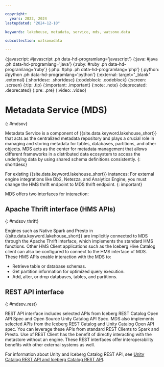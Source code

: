 ```yaml
---

copyright:
  years: 2022, 2024
lastupdated: "2024-12-10"

keywords: lakehouse, metadata, service, mds, watsonx.data

subcollection: watsonxdata

---
```


{:javascript: #javascript .ph data-hd-programlang='javascript'}
{:java: #java .ph data-hd-programlang='java'}
{:ruby: #ruby .ph data-hd-programlang='ruby'}
{:php: #php .ph data-hd-programlang='php'}
{:python: #python .ph data-hd-programlang='python'}
{:external: target="_blank" .external}
{:shortdesc: .shortdesc}
{:codeblock: .codeblock}
{:screen: .screen}
{:tip: .tip}
{:important: .important}
{:note: .note}
{:deprecated: .deprecated}
{:pre: .pre}
{:video: .video}

# Metadata Service (MDS)
{: #mdsov}

Metadata Service is a component of {{site.data.keyword.lakehouse_short}} that acts as the centralized metadata repository and plays a crucial role in managing and storing metadata for tables, databases, partitions, and other objects. MDS acts as the center for metadata management that allows different frameworks in a distributed data ecosystem to access the underlying data by using shared schema definitions consistently.
{: shortdesc}

For existing {{site.data.keyword.lakehouse_short}} instances: For external engine integrations like Db2, Netezza, and Analytics Engine, you must change the HMS thrift endpoint to MDS thrift endpoint.
{: important}

MDS offers two interfaces for interaction:

## Apache Thrift interface (HMS APIs)
{: #mdsov_thrift}

Engines such as Native Spark and Presto in {{site.data.keyword.lakehouse_short}} are implicitly connected to MDS through the Apache Thrift interface, which implements the standard HMS functions. Other HMS Client applications such as the Iceberg Hive Catalog client can also be configured to connect to the HMS interface of MDS. These HMS APIs enable interaction with the MDS to:

- Retrieve table or database schemas.
- Get partition information for optimized query execution.
- Add, alter, or drop databases, tables, and partitions.


## REST API interface
{: #mdsov_rest}

REST API interface includes selected APIs from Iceberg REST Catalog Open API Spec and Open Source Unity Catalog API Spec. MDS also implements selected APIs from the Iceberg REST Catalog and Unity Catalog Open API spec. You can leverage these APIs from standard REST Clients to Spark and Presto. Use of REST Client has the benefit of directly interacting with the metastore without an engine. These REST interfaces offer interoperability benefits with other external systems as well.

For information about Unity and Iceberg Catalog REST API, see [Unity Catalog REST API and Iceberg Catalog REST API](watsonxdata?topic=watsonxdata-unity_iceberg_api).
